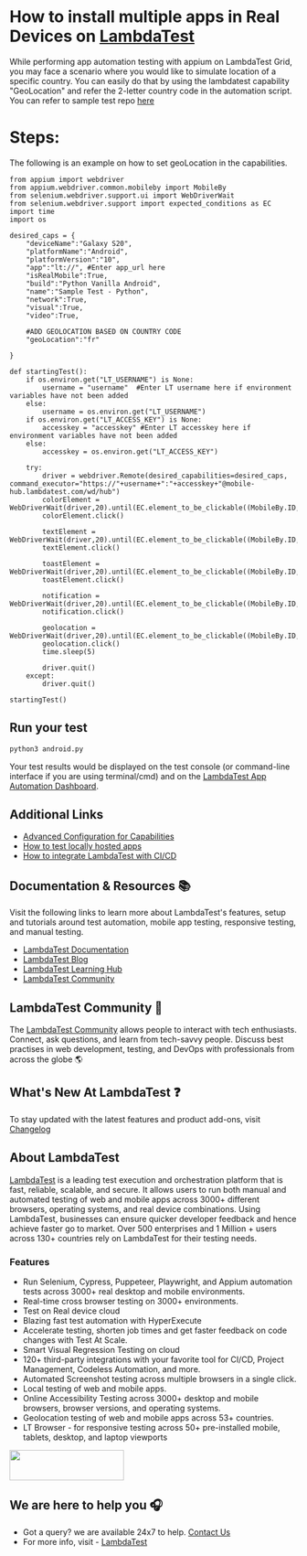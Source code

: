 # How to install multiple apps in Real Devices on [LambdaTest](https://www.lambdatest.com/?utm_source=github&utm_medium=repo&utm_campaign=appium-python-geoLocation)

While performing app automation testing with appium on LambdaTest Grid, you may face a scenario where you would like to simulate location of a specific country. You can easily do that by using the lambdatest capability "GeoLocation" and refer the 2-letter country code in the automation script. You can refer to sample test repo [here](https://github.com/LambdaTest/LT-appium-python)

# Steps:

The following is an example on how to set geoLocation in the capabilities.

```
from appium import webdriver
from appium.webdriver.common.mobileby import MobileBy
from selenium.webdriver.support.ui import WebDriverWait
from selenium.webdriver.support import expected_conditions as EC
import time
import os

desired_caps = {
    "deviceName":"Galaxy S20",
    "platformName":"Android",
    "platformVersion":"10",
    "app":"lt://", #Enter app_url here
    "isRealMobile":True,
    "build":"Python Vanilla Android",
    "name":"Sample Test - Python",
    "network":True,
    "visual":True,
    "video":True,

    #ADD GEOLOCATION BASED ON COUNTRY CODE
    "geoLocation":"fr"

}

def startingTest():
    if os.environ.get("LT_USERNAME") is None:
        username = "username"  #Enter LT username here if environment variables have not been added
    else:
        username = os.environ.get("LT_USERNAME")
    if os.environ.get("LT_ACCESS_KEY") is None:
        accesskey = "accesskey" #Enter LT accesskey here if environment variables have not been added
    else:
        accesskey = os.environ.get("LT_ACCESS_KEY")
    
    try:
        driver = webdriver.Remote(desired_capabilities=desired_caps, command_executor="https://"+username+":"+accesskey+"@mobile-hub.lambdatest.com/wd/hub")
        colorElement = WebDriverWait(driver,20).until(EC.element_to_be_clickable((MobileBy.ID,"com.lambdatest.proverbial:id/color")))
        colorElement.click()

        textElement = WebDriverWait(driver,20).until(EC.element_to_be_clickable((MobileBy.ID,"com.lambdatest.proverbial:id/Text")))
        textElement.click()

        toastElement = WebDriverWait(driver,20).until(EC.element_to_be_clickable((MobileBy.ID,"com.lambdatest.proverbial:id/toast")))
        toastElement.click()

        notification = WebDriverWait(driver,20).until(EC.element_to_be_clickable((MobileBy.ID,"com.lambdatest.proverbial:id/notification")))
        notification.click()

        geolocation = WebDriverWait(driver,20).until(EC.element_to_be_clickable((MobileBy.ID,"com.lambdatest.proverbial:id/geoLocation")))
        geolocation.click()
        time.sleep(5)

        driver.quit()
    except:
        driver.quit()

startingTest()

```

## Run your test

```bash
python3 android.py
```

Your test results would be displayed on the test console (or command-line interface if you are using terminal/cmd) and on the [LambdaTest App Automation Dashboard](https://appautomation.lambdatest.com/build).

## Additional Links

- [Advanced Configuration for Capabilities](https://www.lambdatest.com/support/docs/desired-capabilities-in-appium/)
- [How to test locally hosted apps](https://www.lambdatest.com/support/docs/testing-locally-hosted-pages/)
- [How to integrate LambdaTest with CI/CD](https://www.lambdatest.com/support/docs/integrations-with-ci-cd-tools/)

## Documentation & Resources :books:
      
Visit the following links to learn more about LambdaTest's features, setup and tutorials around test automation, mobile app testing, responsive testing, and manual testing.

* [LambdaTest Documentation](https://www.lambdatest.com/support/docs/?utm_source=github&utm_medium=repo&utm_campaign=LT-appium-python)
* [LambdaTest Blog](https://www.lambdatest.com/blog/?utm_source=github&utm_medium=repo&utm_campaign=LT-appium-python)
* [LambdaTest Learning Hub](https://www.lambdatest.com/learning-hub/?utm_source=github&utm_medium=repo&utm_campaign=LT-appium-python)
* [LambdaTest Community](http://community.lambdatest.com/)    

## LambdaTest Community :busts_in_silhouette:

The [LambdaTest Community](https://community.lambdatest.com/) allows people to interact with tech enthusiasts. Connect, ask questions, and learn from tech-savvy people. Discuss best practises in web development, testing, and DevOps with professionals from across the globe 🌎

## What's New At LambdaTest ❓

To stay updated with the latest features and product add-ons, visit [Changelog](https://changelog.lambdatest.com/) 
      
## About LambdaTest

[LambdaTest](https://www.lambdatest.com) is a leading test execution and orchestration platform that is fast, reliable, scalable, and secure. It allows users to run both manual and automated testing of web and mobile apps across 3000+ different browsers, operating systems, and real device combinations. Using LambdaTest, businesses can ensure quicker developer feedback and hence achieve faster go to market. Over 500 enterprises and 1 Million + users across 130+ countries rely on LambdaTest for their testing needs.    

### Features

* Run Selenium, Cypress, Puppeteer, Playwright, and Appium automation tests across 3000+ real desktop and mobile environments.
* Real-time cross browser testing on 3000+ environments.
* Test on Real device cloud
* Blazing fast test automation with HyperExecute
* Accelerate testing, shorten job times and get faster feedback on code changes with Test At Scale.
* Smart Visual Regression Testing on cloud
* 120+ third-party integrations with your favorite tool for CI/CD, Project Management, Codeless Automation, and more.
* Automated Screenshot testing across multiple browsers in a single click.
* Local testing of web and mobile apps.
* Online Accessibility Testing across 3000+ desktop and mobile browsers, browser versions, and operating systems.
* Geolocation testing of web and mobile apps across 53+ countries.
* LT Browser - for responsive testing across 50+ pre-installed mobile, tablets, desktop, and laptop viewports
    
[<img height="53" width="200" src="https://user-images.githubusercontent.com/70570645/171866795-52c11b49-0728-4229-b073-4b704209ddde.png">](https://accounts.lambdatest.com/register)
      
## We are here to help you :headphones:

* Got a query? we are available 24x7 to help. [Contact Us](support@lambdatest.com)
* For more info, visit - [LambdaTest](https://www.lambdatest.com/?utm_source=github&utm_medium=repo&utm_campaign=appium-python-geolocation)

